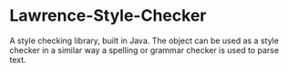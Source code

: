 # Lawrence-Style-Checker
A style checking library, built in Java. The object can be used as a style checker in a similar way a spelling or grammar checker is used to parse text. 



